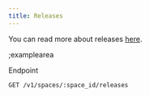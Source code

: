 ```yaml
---
title: Releases
---
```


You can read more about releases [here](https://www.storyblok.com/docs/setup-branches-and-releases#releases).

;examplearea

Endpoint

```bash
GET /v1/spaces/:space_id/releases
```
